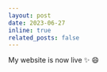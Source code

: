 ```yaml
---
layout: post
date: 2023-06-27
inline: true
related_posts: false
---
```


My website is now live :sparkles: :smile:
